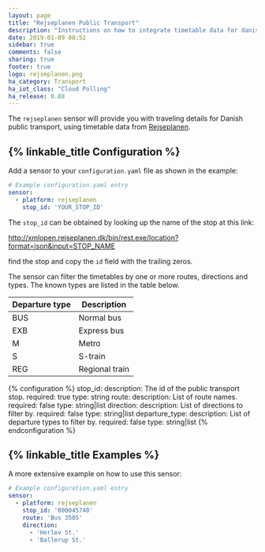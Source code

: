 ```yaml
---
layout: page
title: "Rejseplanen Public Transport"
description: "Instructions on how to integrate timetable data for danish Rejseplanen within Home Assistant."
date: 2019-01-09 08:52
sidebar: true
comments: false
sharing: true
footer: true
logo: rejseplanen.png
ha_category: Transport
ha_iot_class: "Cloud Polling"
ha_release: 0.88
---
```


The `rejseplanen` sensor will provide you with traveling details for Danish public transport, using timetable data from [Rejseplanen](https://www.rejseplanen.dk/).

## {% linkable_title Configuration %}

Add a sensor to your `configuration.yaml` file as shown in the example:

```yaml
# Example configuration.yaml entry
sensor:
  - platform: rejseplanen
    stop_id: 'YOUR_STOP_ID'
```

The `stop_id` can be obtained by looking up the name of the stop at this link: 

<http://xmlopen.rejseplanen.dk/bin/rest.exe/location?format=json&input=STOP_NAME>

find the stop and copy the `id` field with the trailing zeros.

The sensor can filter the timetables by one or more routes, directions and types. The known types are listed in the table below.

| Departure type | Description |
|--------------|-------------|
| BUS | Normal bus |
| EXB | Express bus |
| M | Metro |
| S | S-train |
| REG | Regional train |

{% configuration %}
stop_id:
  description: The id of the public transport stop.
  required: true
  type: string
route:
  description: List of route names.
  required: false
  type: string|list
direction:
  description: List of directions to filter by.
  required: false
  type: string|list
departure_type:
  description: List of departure types to filter by.
  required: false
  type: string|list
{% endconfiguration %}

## {% linkable_title Examples %}

A more extensive example on how to use this sensor:

```yaml
# Example configuration.yaml entry
sensor:
  - platform: rejseplanen
    stop_id: '000045740'
    route: 'Bus 350S'
    direction:
      - 'Herlev St.'
      - 'Ballerup St.'
```
